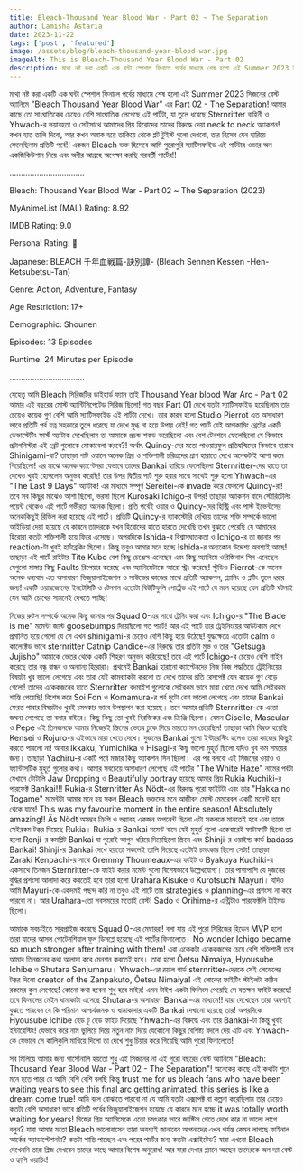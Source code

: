 ```yaml
---
title: Bleach-Thousand Year Blood War - Part 02 ~ The Separation
author: Lamisha Astaria
date: 2023-11-22
tags: ['post', 'featured']
image: /assets/blog/bleach-thousand-year-blood-war.jpg
imageAlt: This is Bleach-Thousand Year Blood War - Part 02
description: মাথা নষ্ট করা একটি এক ঘন্টা স্পেশাল ফিনালে পর্বের মাধ্যমে শেষ হলো এই Summer 2023 সিজনের বেস্ট অ্যানিমে "Bleach Thousand Year Blood War" এর Part 02 - The Separation! আমার
---
```


মাথা নষ্ট করা একটি এক ঘন্টা স্পেশাল ফিনালে পর্বের মাধ্যমে শেষ হলো এই Summer 2023 সিজনের বেস্ট অ্যানিমে "Bleach Thousand Year Blood War" এর Part 02 - The Separation! আমার কাছে তো সাংঘাতিকের চেয়েও বেশি সাংঘাতিক লেগেছে এই পার্টটা, যা তুলে ধরেছে Sternritter বাহিনী ও Yhwach-র ভয়াবহতা ও সেইসাথে আমাদের প্রিয় হিরোদের তাদের বিরুদ্ধে দেয়া neck to neck অ্যাকশন! কখন হাত তালি দিবো, আর কখন অবাক হয়ে তাকিয়ে থেকে প্লট টুইস্ট গুলো দেখবো, তার হিসেব যেন হারিয়ে ফেলেছিলাম প্রতিটি পর্বে!! একজন Bleach‌ ভক্ত হিসেবে আমি পুরোপুরি স্যাটিসফাইড এই পার্টটার ওভার অল একজিকিউশান নিয়ে এবং অধীর আগ্রহে অপেক্ষা করছি পরবর্তী পার্টের!! 

.................................

Bleach: Thousand Year Blood War - Part 02 ~ The Separation (2023) 

MyAnimeList (MAL) Rating: 8.92 

IMDB Rating: 9.0

Personal Rating: 💯

Japanese: BLEACH 千年血戦篇-訣別譚- (Bleach Sennen Kessen -Hen- Ketsubetsu-Tan) 

Genre: Action, Adventure, Fantasy 

Age Restriction: 17+ 

Demographic: Shounen 

Episodes: 13 Episodes 

Runtime: 24 Minutes per Episode 

.................................

যেহেতু আমি Bleach সিরিজটির ডাইহার্ড ফ্যান তাই Thousand Year blood War Arc - Part 02 আমার এই বছরের মোস্ট অ্যান্টিসিপেটেড সিরিজ ছিলো! গত বছর Part 01 দেখে যতটা স্যাটিসফাইড হয়েছিলাম তার চেয়েও কয়েক গুণ বেশি আমি স্যাটিসফাইড এই পার্টটা দেখে। তার কারন হলো Studio Pierrot এত অসাধারণ ভাবে প্রতিটি পর্ব যত্ন সহকারে তুলে ধরেছে যা দেখে মুগ্ধ না হয়ে উপায় নেই! গত পার্টে যেই আপকামিং থ্রেটের একটি ডেভাস্টেটিং ফার্স্ট অ্যাটাক দেখেছিলাম তা আমাকে প্রচন্ড শকড করেছিলো এবং বেশ টেনশনে ফেলেছিলো যে কিভাবে প্রটাগনিস্টরা এই থ্রেট গুলোকে মোকাবেলা করবে?! অর্থাৎ Quincy-দের মতো পাওয়ারফুল প্রতিদ্বন্দ্বিদের কিভাবে হারাবে Shinigami-রা? তাছাড়া পার্ট ওয়ানে অনেক প্রিয় ও শক্তিশালী চরিত্রদের প্রাণ হারাতে দেখে অনেকটাই আশা কমে গিয়েছিলো! এর মাঝে অনেক ক্যাপ্টেনরা যেভাবে তাদের Bankai হারিয়ে ফেলেছিলো Sternritter-দের হাতে তা দেখেও খুবই হোপলেস অনুভব করেছি! তার উপর দ্বিতীয় পার্ট শুরু হবার সাথে সাথেই শুরু হলো Yhwach-এর "The Last 9 Days" অ্যাটাক! এর মাধ্যমে সম্পূর্ণ Sereitei-কে invade করে ফেললো Quincy-রা! তবে সব কিছুর মাঝেও আশা ছিলো, ভরসা ছিলো Kurosaki Ichigo-র উপর! তাছাড়া অ্যাকশন বাদে স্টোরিটেলিং পয়েন্ট থেকেও এই পার্টে গভীরতা অনেক ছিলো। প্রতি পর্বেই ওয়ার ও Quincy-দের হিস্ট্রি এবং পাস্ট ইভেন্টসের অনেককিছুই রিভিল করা হয়েছে এই পার্টে। প্রতিটি Quincy-র ব্যাকস্টোরি দেখিয়ে তাদের শক্তি সম্পর্কে ভালো আইডিয়া দেয়া হয়েছে যে কারনে তাদেরকে যখন হিরোদের হাতে হারতে দেখেছি তখন বুঝতে পেরেছি যে আমাদের হিরোরা কতটা শক্তিশালী হয়ে ফিরে এসেছে। অপরদিকে Ishida-র বিশ্বাসঘাতকতা ও Ichigo-র তা জানার পর reaction-টা খুবই হার্টব্রেকিং ছিলো। কিন্তু তবুও আমার মনে হচ্ছে Ishida-র অন্যকোন উদ্দেশ্য অবশ্যই আছে! তাছাড়া এই পার্টে রাইটার Tite Kubo বেশ কিছু চেঞ্জেস এনেছেন এবং কিছু অ্যানিমে ওরিজিনাল সিন এনেছেন যেগুলো মাঙ্গার কিছু Faults রিপেয়ার করেছে এবং অ্যানিমেটাকে আরো স্ট্রং করেছে! স্টুডিও Pierrot-কে অনেক অনেক ধন্যবাদ এত অসাধারণ ভিজুয়ালাইজেশন ও সাউন্ডের কাজের মাঝে প্রতিটি অ্যাকশন, প্ল্যানিং ও প্লটিং তুলে ধরার জন্য! একটি ওয়ারজোনের ইনটেন্সিটি ও টেনশন এতোটা বিউটিফুলি পোর্ট্রেড এই পার্টে যে মনে হয়েছে যেন প্রতিটি ঘটনাই যেন আমি চোখের সামনেই দেখতে পাচ্ছি! 

নিজের রুটস সম্পর্কে অনেক কিছু জানার পর Squad 0-এর সাথে ট্রেনিং করা এবং Ichigo-র "The Blade is me" মমেন্টা জাস্ট goosebumps দিয়েছিলো গত পার্টে! আর এই পার্টে তার ট্রেইনিংয়ের আউটকাম দেখে প্রমানিত হয়ে গেলো যে সে এখন shinigami-র চেয়েও বেশি কিছু হয়ে উঠেছে! যুদ্ধক্ষেত্রে এতোটা calm ও কালেক্টেড ভাবে sternritter Catnip Candice-এর বিরুদ্ধে তার প্রতিটা মুভ ও তার "Getsuga Jujisho" আমাকে ভেতর থেকে একটি শিহরণ অনুভব করিয়েছে! তবে এই পার্টে Ichigo-র চেয়েও বেশি শাইন করেছে তার বন্ধু বান্ধব ও অন্যান্য হিরোরা। প্রথমেই Bankai হারানো ক্যাপ্টেনদের নিজ নিজ পদ্ধতিতে ট্রেইনিংয়ের বিষয়টা খুব ভালো লেগেছে এবং তারা যেই কামব্যাকটা করলো তা দেখে তাদের প্রতি রেসপেক্ট যেন কয়েক গুণ বেড়ে গেলো! তাদের একেকজনের হাতে Sternritter বদমাইশ গুলোকে সেইরকম ভাবে মারা খেতে দেখে আমি সেইরকম শান্তি পেয়েছি! বিশেষ করে Soi Fon ও Komamura-র পর্ব দুটো বেশ ভালো লেগেছে এবং তাদের Bankai ফেরত পাবার বিষয়টাও খুবই চমৎকার ভাবে উপস্থাপন করা হয়েছে। তবে আমার প্রতিটি Sternritter-কে এতো জঘন্য লেগেছে তা বলার বাইরে। কিছু কিছু তো খুবই বিরক্তিকর এবং ক্রিঞ্জি ছিলো। যেমন Giselle, Mascular ও Pepe এই তিনজনকে আমার নিজেরই স্ক্রিনের ভেতর ঢুকে গিয়ে মারতে মন চেয়েছিল! তাছাড়া আমি বিরক্ত হয়েছি Kensei ও Rojuro-র এইভাবে মারা খেতে দেখে। দুজনের Bankai গুলো ইন্টারেস্টিং হলেও তারা কাজের কিছুই করতে পারলো না! আবার Ikkaku, Yumichika ও Hisagi-র কিছু ভালো মুহূর্ত ছিলো যদিও খুব কম সময়ের জন্য। তাছাড়া Yachiru-র একটি পর্বে মজার কিছু অ্যাকশন সিন ছিলো। 
এর পর বলবো এই সিজনের ওয়াও ও ফ্যান্টাসটিক মুহূর্ত গুলোর কথা। আমার সবচেয়ে অসাধারণ লেগেছে এই পার্টের "The White Haze" নামের পর্বটা যেখানে টোটালি Jaw Dropping ও Beautifully portray হয়েছে আমার প্রিয় Rukia Kuchiki-র পারফেক্ট Bankai!!! Rukia-র Sternritter Äs Nödt-এর বিরুদ্ধে পুরো ফাইটটা এবং তার "Hakka no Togame" মমেন্টটা আমার মনে হয় সকল Bleach ভক্তদের মনে আজীবন মোস্ট মেমরেবল একটি মমেন্ট হয়ে থেকে যাবে! This was my favourite moment in the entire season! Absolutely amazing!! Äs Nödt অসম্ভব ক্রিপি ও ভয়াবহ একজন অপনেন্ট ছিলো এটা সকলকে মানতেই হবে এবং তাকে সেইরকম টক্কর দিয়েছে Rukia। Rukia-র Bankai মমেন্ট বাদে যেই মুহুর্ত গুলো একেবারেই ফাটাফাটি ছিলো তা হলো Renji-র কমপ্লিট Bankai যা পুরোই আগুন ধরিয়ে দিয়েছিলো স্ক্রিনে এবং Shinji-র ওয়াইল্ড কার্ড badass Bankai! Shinji-র Bankai দেখে হয়তো সকলেই তালি দিয়েছে এতটাই চমৎকার ছিলো সেটা! তাছাড়া Zaraki Kenpachi-র সাথে Gremmy Thoumeaux-এর ফাইট ও Byakuya Kuchiki-র একসাথে তিনজন Sternritter-কে ফাইট করার মমেন্ট গুলো বিশেষভাবে উল্লেখযোগ্য। তার পাশাপাশি যে দুজনের বুদ্ধির প্রশংসা আলাদা করে করতেই হবে তারা হলো Urahara Kisuke ও Kurotsuchi Mayuri। যদিও আমি Mayuri-কে একদমই পছন্দ করি না তবুও এই পার্টে তার strategies ও planning-এর প্রশংসা না করে পারবো না। আর Urahara-তো সবসময়ের মতোই বেস্ট! Sado ও Orihime-র এন্ট্রিটাও পারফেক্টলি টাইমড ছিলো। 

আমাকে সবচাইতে সারপ্রাইজ করেছে Squad 0-এর মেম্বাররা! বলা যায় এই পুরো সিরিজের হিডেন MVP হলো তারা যাদের আসল পোটেনশিয়াল ফুল ডিসপ্লে হয়েছে এই পার্টের ফিনালেতে। No wonder Ichigo became so much stronger after training with them! এরা একেকটা একেকজনের চেয়ে বেশি শক্তিশালী তবে আমার তিনজনের কথা আলাদা করে মেনশন করতেই হবে। তারা হলো Ōetsu Nimaiya, Hyousube Ichibe ও Shutara Senjumaru। Yhwach-এর রয়াল গার্ড sternritter-দেরকে সেই লেভেলের টক্কর দিলো creator of the Zanpakuto, Ōetsu Nimaiya! এই লোকের ফাইটিং স্টাইলটা কঠিন রকমের কুল লেগেছে! কোনো কথা হবেনা শুধু হবে মাইর! এমন টাইপ একটা ফিলিংস পেয়েছি সে যতক্ষন ফাইট করেছে! তবে ফিনালের মেইন ধামাকাটা এসেছে  Shutara-র অসাধারণ Bankai-এর মাধ্যমে!! যারা দেখেছেন তারা অবশ্যই বুঝতে পারবেন যে কি পরিমান আশ্চর্যজনক ও ধামাকাদার একটি Bankai দেখানো হয়েছে তার! অপরদিকে Hyousube Ichibe হেড টু হেড ফাইট দিয়েছে Yhwach-এর বিরুদ্ধে এবং তার Bankai-টা কিন্তু খুবই ইন্টারেস্টিং! যেভাবে করে নাম ভুলিয়ে দিয়ে নতুন নাম দিয়ে যেকোনো কিছুর বৈশিষ্ট্য বদলে দেয় এটি  এবং Yhwach-কে যেভাবে সে কালিকুলি মাখিয়ে দিলো তা দেখে শুধু চিয়ার করে গিয়েছি আমি পুরো ফিনালেতে! 

সব মিলিয়ে আমার জন্য পার্সোনালি হয়তো শুধু এই সিজনের না এই পুরো বছরের বেস্ট অ্যানিমে "Bleach: Thousand Year Blood War - Part 02 - The Separation"! অনেকের কাছে এই কথাটা শুনে মনে হতে পারে যে আমি বেশি বেশি বলছি কিন্তু trust me for us bleach fans who have been waiting years to see this final arc getting animated, this series is like a dream come true! আমি বলে বোঝাতে পারবো না যে আমি যতটা এক্সপেক্ট বা কল্পনা করেছিলাম তার চেয়েও কতটা বেশি অসাধারণ ভাবে প্রতিটি পর্বের ভিজুয়ালাইজেশন হয়েছে যে কারনে মনে হচ্ছে it was totally worth waiting for years! নিজের প্রিয় অ্যানিমেকে এতো চমৎকার ভাবে জাস্টিস পেতে দেখে কার না ভালো লাগে বলুন? যারা আমার মতো Bleach ভালোবাসেন তারা অবশ্যই জানাবেন আপনাদের এখন পর্যন্ত কেমন লাগছে ফাইনাল আর্কের অ্যাডাপ্টেশনটা? কতটা শান্তি পাচ্ছেন এবং পরের পার্টের জন্য কতটা এক্সাইটেড? যারা এখনো Bleach দেখেননি তারা প্লিজ দেখবেন তাদের কাছে আমার বিশেষ অনুরোধ! আর যারা দেখার প্ল্যানে আছেন তাদেরকে অল দ্যা বেস্ট ও হ্যাপি ওয়াচিং! 
